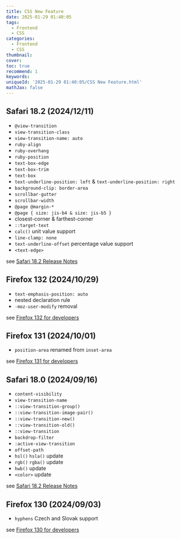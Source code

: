 ```yaml
---
title: CSS New Feature
date: 2025-01-29 01:40:05
tags:
  - Frontend
  - CSS
categories:
  - Frontend
  - CSS
thumbnail:
cover:
toc: true
recommend: 1
keywords:
uniqueId: '2025-01-29 01:40:05/CSS New Feature.html'
mathJax: false
---
```


## Safari 18.2 (2024/12/11)

- `@view-transition`
- `view-transition-class`
- `view-transition-name: auto`
- `ruby-align`
- `ruby-overhang`
- `ruby-position`
- `text-box-edge`
- `text-box-trim`
- `text-box`
- `text-underline-position: left` & `text-underline-position: right`
- `background-clip: border-area`
- `scrollbar-gutter`
- `scrollbar-width`
- `@page @margin-*`
- `@page { size: jis-b4 & size: jis-b5 }`
- closest-corner & farthest-corner
- `::target-text`
- `calc()` unit value support
- `line-clamp: none`
- `text-underline-offset` percentage value support
- `<text-edge>`

see [Safari 18.2 Release Notes](https://developer.apple.com/documentation/safari-release-notes/safari-18_2-release-notes)

## Firefox 132 (2024/10/29)

- `text-emphasis-position: auto`
- nested declaration rule
- `-moz-user-modify` removal

see [Firefox 132 for developers](https://developer.mozilla.org/en-US/docs/Mozilla/Firefox/Releases/132)

## Firefox 131 (2024/10/01)

- `position-area` renamed from `inset-area`

see [Firefox 131 for developers](https://developer.mozilla.org/en-US/docs/Mozilla/Firefox/Releases/131)

## Safari 18.0 (2024/09/16)

- `content-visibility`
- `view-transition-name`
- `::view-transition-group()`
- `::view-transition-image-pair()`
- `::view-transition-new()`
- `::view-transition-old()`
- `::view-transition`
- `backdrop-filter`
- `:active-view-transition`
- `offset-path`
- `hsl()` `hsla()` update
- `rgb()` `rgba()` update
- `hwb()` update
- `<color>` update

see [Safari 18.2 Release Notes](https://developer.apple.com/documentation/safari-release-notes/safari-18-release-notes)

## Firefox 130 (2024/09/03)

- `hyphens` Czech and Slovak support

see [Firefox 130 for developers](https://developer.mozilla.org/en-US/docs/Mozilla/Firefox/Releases/130)
